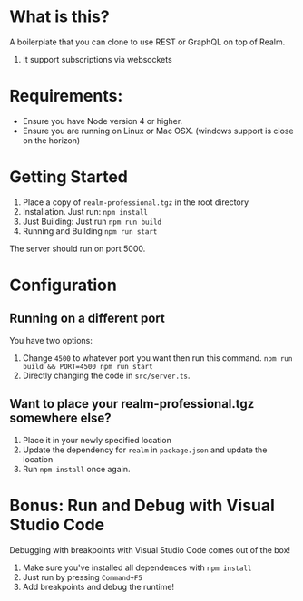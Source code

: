 # What is this? 

A boilerplate that you can clone to use REST or GraphQL on top of Realm.

1. It support subscriptions via websockets

# Requirements:
* Ensure you have Node version 4 or higher.
* Ensure you are running on Linux or Mac OSX. (windows support is close on the horizon)

# Getting Started

1. Place a copy of `realm-professional.tgz` in the root directory
2. Installation. Just run: `npm install`
3. Just Building: Just run `npm run build`
4. Running and Building `npm run start`

The server should run on port 5000.

# Configuration

## Running on a different port
You have two options:
1. Change `4500` to whatever port you want then run this command. `npm run build && PORT=4500 npm run start`
2. Directly changing the code in `src/server.ts`. 

## Want to place your realm-professional.tgz somewhere else?

1. Place it in your newly specified location
2. Update the dependency for `realm` in `package.json` and update the location 
3. Run `npm install` once again.

# Bonus: Run and Debug with Visual Studio Code

Debugging with breakpoints with Visual Studio Code comes out of the box!

1. Make sure you've installed all dependences with `npm install`
2. Just run by pressing `Command+F5`
3. Add breakpoints and debug the runtime!

